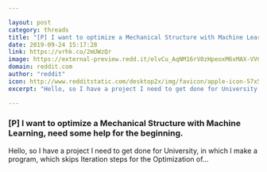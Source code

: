 ```yaml
---

layout: post
category: threads
title: "[P] I want to optimize a Mechanical Structure with Machine Learning, need some help for the beginning."
date: 2019-09-24 15:17:28
link: https://vrhk.co/2mUWzQr
image: https://external-preview.redd.it/elvCu_AqNM16rV0zHpeoxM6xMAX-VVC7Dqw4E7n4tJw.jpg?width=1200&height=628.272251309&auto=webp&s=71bd2f2e4d040eb094b8191cd74d03cdf527bd6b
domain: reddit.com
author: "reddit"
icon: http://www.redditstatic.com/desktop2x/img/favicon/apple-icon-57x57.png
excerpt: "Hello, so I have a project I need to get done for University, in which I make a program, which skips Iteration steps for the Optimization of..."

---
```


### [P] I want to optimize a Mechanical Structure with Machine Learning, need some help for the beginning.

Hello, so I have a project I need to get done for University, in which I make a program, which skips Iteration steps for the Optimization of...